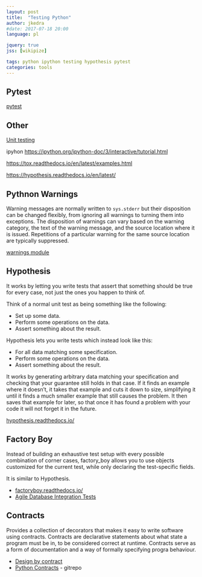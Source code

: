 ```yaml
---
layout: post
title:  "Testing Python"
author: jkedra
#date: 2017-07-18 20:00
language: pl

jquery: true
jss: [wikipize]

tags: python ipython testing hypothesis pytest
categories: tools
---
```


## Pytest

[pytest](https://docs.pytest.org/en/latest/)

## Other

[Unit testing](we:)

ipyhon
https://ipython.org/ipython-doc/3/interactive/tutorial.html

https://tox.readthedocs.io/en/latest/examples.html

https://hypothesis.readthedocs.io/en/latest/

## Pythnon Warnings

Warning messages are normally written to `sys.stderr` but their disposition can
be changed flexibly, from ignoring all warnings to turning them into
exceptions. The disposition of warnings can vary based on the warning category,
the text of the warning message, and the source location where it is issued.
Repetitions of a particular warning for the same source location are typically
suppressed.

[warnings module](https://docs.python.org/3/library/warnings.html)

## Hypothesis

It works by letting you write tests that assert that something should be true
for every case, not just the ones you happen to think of.

Think of a normal unit test as being something like the following:

* Set up some data.
* Perform some operations on the data.
* Assert something about the result.

Hypothesis lets you write tests which instead look like this:

* For all data matching some specification.
* Perform some operations on the data.
* Assert something about the result.

It works by generating arbitrary data matching your specification and checking
that your guarantee still holds in that case. If it finds an example where it
doesn’t, it takes that example and cuts it down to size, simplifying it until
it finds a much smaller example that still causes the problem. It then saves
that example for later, so that once it has found a problem with your code it
will not forget it in the future.

[hypothesis.readthedocs.io/](https://hypothesis.readthedocs.io/)

## Factory Boy

Instead of building an exhaustive test setup with every possible combination of
corner cases, factory_boy allows you to use objects customized for the current
test, while only declaring the test-specific fields.

It is similar to Hypothesis.

* [factoryboy.readthedocs.io/](https://factoryboy.readthedocs.io/)
* [Agile Database Integration Tests](https://medium.com/@vittorio.camisa/agile-database-integration-tests-with-python-sqlalchemy-and-factory-boy-6824e8fe33a1)


## Contracts

Provides a collection of decorators that makes it easy to write
software using contracts. Contracts are declarative statements about
what state a program must be in, to be considered correct at runtime.
Contracts serve as a form of documentation and a way of formally
specifying progra behaviour.

* [Design by contract](we:)
* [Python Contracts](https://github.com/deadpixi/contracts) - gitrepo


